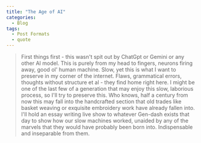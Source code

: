 ```yaml
---
title: "The Age of AI"
categories:
  - Blog
tags:
  - Post Formats
  - quote
---
```


> First things first - this wasn't spit out by ChatGpt or Gemini or any other AI model. This is purely from my head to fingers, neurons firing away, good ol' human machine. Slow, yet this is what I want to preserve in my corner of the internet. Flaws, grammatical errors, thoughts without structure
> et al - they find home right here. I might be one of the last few of a generation that may enjoy this slow, laborious process, so I'll try to preserve this. Who knows, half a century from now this may fall into the handcrafted section that old trades like basket weaving or
> exquisite embroidery work have already fallen into. I'll hold an essay writing live show to whatever Gen-dash exists that day to show how our slow machines worked, unaided by any of the marvels that they would have probably been born into. Indispensable and inseparable from them.
>  
  
